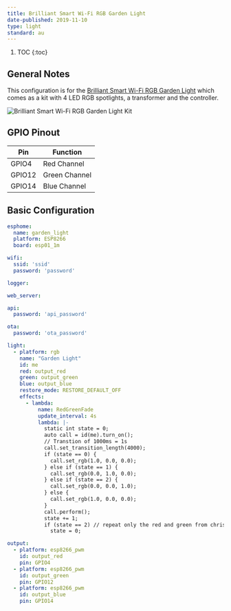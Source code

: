 ```yaml
---
title: Brilliant Smart Wi-Fi RGB Garden Light
date-published: 2019-11-10
type: light
standard: au
---
```


1. TOC
{:toc}

## General Notes

This configuration is for the [Brilliant Smart Wi-Fi RGB Garden Light](https://www.brilliantsmart.com.au/smart-products/garden/smart-garden-kit/)
which comes as a kit with 4 LED RGB spotlights, a transformer and the controller.

![Brilliant Smart Wi-Fi RGB Garden Light Kit](/Brilliant-Smart-Wi-Fi-RGB-Garden-Light.jpg "Brilliant Smart Wi-Fi RGB Garden Light Kit")

## GPIO Pinout

| Pin     | Function      |
|---------|---------------|
| GPIO4   | Red Channel   |
| GPIO12  | Green Channel |
| GPIO14  | Blue Channel  |

## Basic Configuration

```yaml
esphome:
  name: garden_light
  platform: ESP8266
  board: esp01_1m

wifi:
  ssid: 'ssid'
  password: 'password'

logger:

web_server:

api:
  password: 'api_password'

ota:
  password: 'ota_password'

light:
  - platform: rgb
    name: "Garden Light"
    id: me
    red: output_red
    green: output_green
    blue: output_blue
    restore_mode: RESTORE_DEFAULT_OFF
    effects:
      - lambda:
          name: RedGreenFade
          update_interval: 4s
          lambda: |-
            static int state = 0;
            auto call = id(me).turn_on();
            // Transtion of 1000ms = 1s
            call.set_transition_length(4000);
            if (state == 0) {
              call.set_rgb(1.0, 0.0, 0.0);
            } else if (state == 1) {
              call.set_rgb(0.0, 1.0, 0.0);
            } else if (state == 2) {
              call.set_rgb(0.0, 0.0, 1.0);
            } else {
              call.set_rgb(1.0, 0.0, 0.0);
            }
            call.perform();
            state += 1;
            if (state == 2) // repeat only the red and green from christmas
              state = 0;

output:
  - platform: esp8266_pwm
    id: output_red
    pin: GPIO4
  - platform: esp8266_pwm
    id: output_green
    pin: GPIO12
  - platform: esp8266_pwm
    id: output_blue
    pin: GPIO14
```
